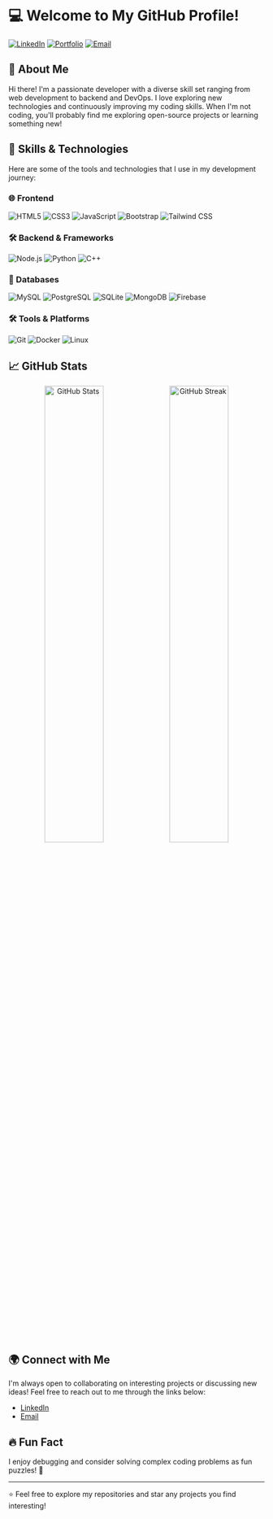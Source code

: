 # 💻 Welcome to My GitHub Profile!

[![LinkedIn](https://img.shields.io/badge/LinkedIn-0077B5?style=for-the-badge&logo=linkedin&logoColor=white)](https://www.linkedin.com/bautistatordini) 
[![Portfolio](https://img.shields.io/badge/Portfolio-FF5722?style=for-the-badge&logo=web&logoColor=white)](https://yourportfolio.com/) 
[![Email](https://img.shields.io/badge/Email-D14836?style=for-the-badge&logo=gmail&logoColor=white)](mailto:juanbautistatoridni@gmail.com)

## 👋 About Me
Hi there! I'm a passionate developer with a diverse skill set ranging from web development to backend and DevOps. I love exploring new technologies and continuously improving my coding skills. When I'm not coding, you'll probably find me exploring open-source projects or learning something new!

## 🚀 Skills & Technologies
Here are some of the tools and technologies that I use in my development journey:

### 🌐 Frontend
![HTML5](https://img.shields.io/badge/HTML5-E34F26?style=for-the-badge&logo=html5&logoColor=white)
![CSS3](https://img.shields.io/badge/CSS3-1572B6?style=for-the-badge&logo=css3&logoColor=white)
![JavaScript](https://img.shields.io/badge/JavaScript-F7DF1E?style=for-the-badge&logo=javascript&logoColor=black)
![Bootstrap](https://img.shields.io/badge/Bootstrap-563D7C?style=for-the-badge&logo=bootstrap&logoColor=white)
![Tailwind CSS](https://img.shields.io/badge/Tailwind_CSS-38B2AC?style=for-the-badge&logo=tailwind-css&logoColor=white)

### 🛠️ Backend & Frameworks
![Node.js](https://img.shields.io/badge/Node.js-339933?style=for-the-badge&logo=node-dot-js&logoColor=white)
![Python](https://img.shields.io/badge/Python-3776AB?style=for-the-badge&logo=python&logoColor=white)
![C++](https://img.shields.io/badge/C++-00599C?style=for-the-badge&logo=c%2B%2B&logoColor=white)

### 💾 Databases
![MySQL](https://img.shields.io/badge/MySQL-4479A1?style=for-the-badge&logo=mysql&logoColor=white)
![PostgreSQL](https://img.shields.io/badge/PostgreSQL-336791?style=for-the-badge&logo=postgresql&logoColor=white)
![SQLite](https://img.shields.io/badge/SQLite-003B57?style=for-the-badge&logo=sqlite&logoColor=white)
![MongoDB](https://img.shields.io/badge/MongoDB-4EA94B?style=for-the-badge&logo=mongodb&logoColor=white)
![Firebase](https://img.shields.io/badge/Firebase-FFCA28?style=for-the-badge&logo=firebase&logoColor=black)

### 🛠 Tools & Platforms
![Git](https://img.shields.io/badge/Git-F05032?style=for-the-badge&logo=git&logoColor=white)
![Docker](https://img.shields.io/badge/Docker-2496ED?style=for-the-badge&logo=docker&logoColor=white)
![Linux](https://img.shields.io/badge/Linux-FCC624?style=for-the-badge&logo=linux&logoColor=black)

## 📈 GitHub Stats
<p align="center">
  <img src="https://github-readme-stats.vercel.app/api?username=tu-usuario&show_icons=true&theme=radical" alt="GitHub Stats" width="48%" />
  <img src="https://github-readme-streak-stats.herokuapp.com/?user=tu-usuario&theme=radical" alt="GitHub Streak" width="48%" />
</p>

<!-- ## 📂 Featured Projects
Here are some of my favorite projects that I have worked on:
- [**Project 1**](https://github.com/tu-usuario/project1): A brief description of your project goes here.
- [**Project 2**](https://github.com/tu-usuario/project2): A brief description of your project goes here.
- [**Project 3**](https://github.com/tu-usuario/project3): A brief description of your project goes here. -->

## 🌍 Connect with Me
I'm always open to collaborating on interesting projects or discussing new ideas! Feel free to reach out to me through the links below:
- [LinkedIn](https://www.linkedin.com/bautistatordini)
- [Email](mailto:juanbautistatoridni@gmail.com)
<!-- - [Portfolio](https://yourportfolio.com/) -->

## 🔥 Fun Fact
I enjoy debugging and consider solving complex coding problems as fun puzzles! 🧩

---
⭐️ Feel free to explore my repositories and star any projects you find interesting!


